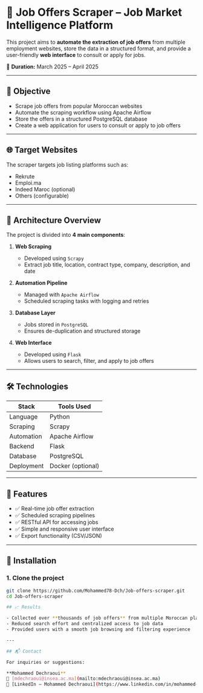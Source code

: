 # 💼 Job Offers Scraper – Job Market Intelligence Platform

This project aims to **automate the extraction of job offers** from multiple employment websites, store the data in a structured format, and provide a user-friendly **web interface** to consult or apply for jobs.

📅 **Duration:** March 2025 – April 2025  

---

## 📌 Objective

- Scrape job offers from popular Moroccan websites
- Automate the scraping workflow using Apache Airflow
- Store the offers in a structured PostgreSQL database
- Create a web application for users to consult or apply to job offers

---

## 🌐 Target Websites

The scraper targets job listing platforms such as:
- Rekrute
- Emploi.ma
- Indeed Maroc (optional)
- Others (configurable)

---

## 🧠 Architecture Overview

The project is divided into **4 main components**:

1. **Web Scraping**  
   - Developed using `Scrapy`
   - Extract job title, location, contract type, company, description, and date

2. **Automation Pipeline**  
   - Managed with `Apache Airflow`
   - Scheduled scraping tasks with logging and retries

3. **Database Layer**  
   - Jobs stored in `PostgreSQL`
   - Ensures de-duplication and structured storage

4. **Web Interface**  
   - Developed using `Flask`
   - Allows users to search, filter, and apply to job offers

---

## 🛠️ Technologies

| Stack        | Tools Used                            |
|--------------|----------------------------------------|
| Language     | Python                                 |
| Scraping     | Scrapy                                 |
| Automation   | Apache Airflow                         |
| Backend      | Flask                                  |
| Database     | PostgreSQL                             |
| Deployment   | Docker (optional)                      |

---

## 🧪 Features

- ✅ Real-time job offer extraction
- ✅ Scheduled scraping pipelines
- ✅ RESTful API for accessing jobs
- ✅ Simple and responsive user interface
- ✅ Export functionality (CSV/JSON)

---

## 🧰 Installation

### 1. Clone the project
```bash
git clone https://github.com/Mohammed78-Dch/Job-offers-scraper.git
cd Job-offers-scraper

## 📈 Results

- Collected over **thousands of job offers** from multiple Moroccan platforms  
- Reduced search effort and centralized access to job data  
- Provided users with a smooth job browsing and filtering experience  

---

## 📬 Contact

For inquiries or suggestions:

**Mohammed Dechraoui**  
📧 [mdechraoui@insea.ac.ma](mailto:mdechraoui@insea.ac.ma)  
🔗 [LinkedIn – Mohammed Dechraoui](https://www.linkedin.com/in/mohammed-dechraoui)


